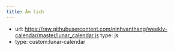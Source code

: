 ```yaml
---
title: Âm lịch
---
```


- url: https://raw.githubusercontent.com/ninhvanthang/weekly-calendar/master/lunar_calendar.js
  type: js
- type: custom:lunar-calendar
